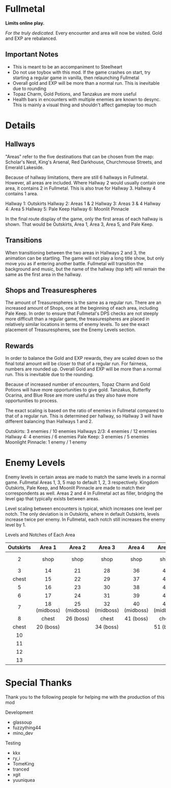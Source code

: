 # Fullmetal

**Limits online play.**

*For the truly dedicated.*
Every encounter and area will now be visited. Gold and EXP are rebalanced.

## Important Notes
- This is meant to be an accompaniment to Steelheart
- Do not use toybox with this mod. If the game crashes on start, try starting a regular game in vanilla, then relaunching Fullmetal
- Overall gold and EXP will be more than a normal run. This is inevitable due to rounding
- Topaz Charm, Gold Potions, and Tanzakus are more useful
- Health bars in encounters with multiple enemies are known to desync. This is mainly a visual thing and shouldn't affect gameplay too much

# Details
## Hallways
"Areas" refer to the five destinations that can be chosen from the map: Scholar's Nest, King's Arsenal, Red Darkhouse, Churchmouse Streets, and Emerald Lakeside.

Because of hallway limitations, there are still 6 hallways in Fullmetal. However, all areas are included.
Where Hallway 2 would usually contain one area, it contains 2 in Fullmetal. This is also true for Hallway 3. Hallway 4 contains 1 area.

Hallway 1: Outskirts
Hallway 2: Areas 1 & 2
Hallway 3: Areas 3 & 4
Hallway 4: Area 5
Hallway 5: Pale Keep
Hallway 6: Moonlit Pinnacle

In the final route display of the game, only the first areas of each hallway is shown. That would be Outskirts, Area 1, Area 3, Area 5, and Pale Keep.

## Transitions
When transitioning between the two areas in Hallways 2 and 3, the animation can be startling.
The game will not play a long title show, but only move you as if entering another battle.
Fullmetal will transition the background and music, but the name of the hallway (top left) will remain the same as the first area in the hallway.

## Shops and Treasurespheres
The amount of Treasurespheres is the same as a regular run. There are an increased amount of Shops, one at the beginning of each area, including Pale Keep.
In order to ensure that Fullmetal's DPS checks are not steeply more difficult than a regular game, the treasurespheres are placed in relatively similar locations in terms of enemy levels.
To see the exact placement of Treasurespheres, see the Enemy Levels section.

## Rewards
In order to balance the Gold and EXP rewards, they are scaled down so the final total amount will be closer to that of a regular run. For fairness, numbers are rounded up.
Overall Gold and EXP will be more than a normal run. This is inevitable due to the rounding.

Because of increased number of encounters, Topaz Charm and Gold Potions will have more opportunities to give gold.
Tanzakus, Butterfly Ocarina, and Blue Rose are more useful as they also have more opportunities to process.

The exact scaling is based on the ratio of enemies in Fullmetal compared to that of a regular run.
This is determined per hallway, so Hallway 3 will have different balancing than Hallways 1 and 2.

Outskirts: 3 enemies / 10 enemies
Hallways 2/3: 4 enemies / 12 enemies
Hallway 4: 4 enemies / 6 enemies
Pale Keep: 3 enemies / 5 enemies
Moonlight Pinnacle: 1 enemy / 1 enemy

# Enemy Levels
Enemy levels in certain areas are made to match the same levels in a normal game.
Fullmetal Areas 1, 3, 5 map to default 1, 2, 3 respectively.
Kingdom Outskirts, Pale Keep, and Moonlit Pinnacle are made to match their correspondents as well.
Areas 2 and 4 in Fullmetal act as filler, bridging the level gap that typically exists between areas.

Level scaling between encounters is typical, which increases one level per notch.
The only deviation is in Outskirts, where in default Outskirts, levels increase twice per enemy.
In Fullmetal, each notch still increases the enemy level by 1.

Levels and Notches of Each Area

| Outskirts | Area 1       | Area 2       | Area 3       | Area 4       | Area 5       | Keep  | Pinnacle  |
|:---------:|:------------:|:------------:|:------------:|:------------:|:------------:|:-----:|:---------:|
| 2         | shop         | shop         | shop         | shop         | shop         | shop  | 68 (boss) |
| 3         | 14           | 21           | 28           | 36           | 45           | 63    |           |
| chest     | 15           | 22           | 29           | 37           | 46           | 64    |           |
| 5         | 16           | 23           | 30           | 38           | 47           | 65    |           |
| 6         | 17           | 24           | 31           | 39           | 48           | 66    |           |
| 7         | 18 (midboss) | 25 (midboss) | 32 (midboss) | 40 (midboss) | 49 (midboss) | 67    |           |
| 8         | chest        | 26 (boss)    | chest        | 41 (boss)    | chest        | chest |           |
| chest     | 20 (boss)    |              | 34 (boss)    |              | 51 (boss)    |       |           |
| 10        |              |              |              |              |              |       |           |
| 11        |              |              |              |              |              |       |           |
| 12        |              |              |              |              |              |       |           |
| 13        |              |              |              |              |              |       |           |

# Special Thanks
Thank you to the following people for helping me with the production of this mod

Development
- glassoup
- fuzzything44
- mino_dev

Testing
- kkx
- ry_i
- TomeKing
- tranced
- xgit
- yuuniquea
